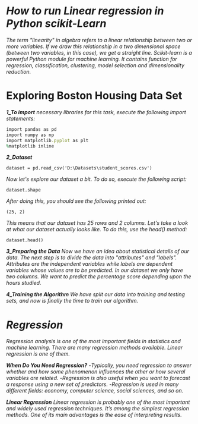 # *How to run Linear regression in Python scikit-Learn*

*The term "linearity" in algebra refers to a linear relationship between two or more variables. If we draw this relationship in a two dimensional space (between two variables, in this case), we get a straight line.*
*Scikit-learn is a powerful Python module for machine learning. It contains function for regression, classification, clustering, model selection and dimensionality reduction.*

# Exploring Boston Housing Data Set
***1_To import*** *necessary libraries for this task, execute the following import statements:*

``` ruby 
import pandas as pd
import numpy as np
import matplotlib.pyplot as plt
%matplotlib inline
```

***2_Dataset***

`dataset = pd.read_csv('D:\Datasets\student_scores.csv')`

*Now let's explore our dataset a bit. To do so, execute the following script:*

`dataset.shape`

*After doing this, you should see the following printed out:*

`(25, 2)`

*This means that our dataset has 25 rows and 2 columns. Let's take a look at what our dataset actually looks like. To do this, use the head() method:*

`dataset.head()`

***3_Preparing the Data***
*Now we have an idea about statistical details of our data. The next step is to divide the data into "attributes" and "labels". Attributes are the independent variables while labels are dependent variables whose values are to be predicted. In our dataset we only have two columns. We want to predict the percentage score depending upon the hours studied.*

***4_Training the Algorithm***
*We have split our data into training and testing sets, and now is finally the time to train our algorithm.*

# *Regression*
*Regression analysis is one of the most important fields in statistics and machine learning. There are many regression methods available. Linear regression is one of them.*

***When Do You Need Regression?***
-*Typically, you need regression to answer whether and how some phenomenon influences the other or how several variables are related.*
-*Regression is also useful when you want to forecast a response using a new set of predictors.*
-*Regression is used in many different fields: economy, computer science, social sciences, and so on.*

***Linear Regression***
*Linear regression is probably one of the most important and widely used regression techniques. It’s among the simplest regression methods. One of its main advantages is the ease of interpreting results.*

